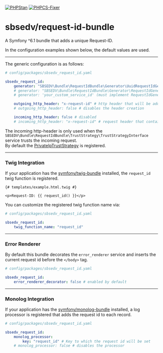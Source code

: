 [![PHPStan](https://github.com/SBSEDV/request-id-bundle/actions/workflows/phpstan.yml/badge.svg)](https://github.com/SBSEDV/request-id-bundle/actions/workflows/phpstan.yml)
[![PHPCS-Fixer](https://github.com/SBSEDV/request-id-bundle/actions/workflows/phpcsfixer.yml/badge.svg)](https://github.com/SBSEDV/request-id-bundle/actions/workflows/phpcsfixer.yml)

# sbsedv/request-id-bundle

A Symfony ^6.1 bundle that adds a unique Request-ID.

In the configuration examples shown below, the default values are used.

---

The generic configuration is as follows:

```yaml
# config/packages/sbsedv_request_id.yaml

sbsedv_request_id:
    generator: "SBSEDV\Bundle\RequestIdBundle\Generator\UuidRequestIdGenerator"
    # generator: "SBSEDV\Bundle\RequestIdBundle\Generator\RequestIdGenerator"
    # generator: 'your_custom_service_id' (must implement RequestIdGeneratorInterface)

    outgoing_http_header: "x-request-id" # http header that will be added
    # outgoing_http_header: false # disables the header creation

    incoming_http_header: false # disabled
    # incoming_http_header: "x-request-id" # request header that contains the Request-ID to use
```

The incoming http-header is only used when the `SBSEDV\Bundle\RequestIdBundle\TrustStrategy\TrustStrategyInterface` service trusts the incoming request. <br>
By default the [PrivateIpTrustStrategy](src/TrustStrategy/PrivateIpTrustStrategy.php) is registered.

---

### **Twig Integration**

If your application has the [symfony/twig-bundle](https://github.com/symfony/twig-bundle) installed, the `request_id` twig function is registered.

```twig
{# templates/example.html.twig #}

<p>Request-ID: {{ request_id() }}</p>
```

You can customize the registered twig function name via:

```yaml
# config/packages/sbsedv_request_id.yaml

sbsedv_request_id:
    twig_function_name: "request_id"
```

---

### **Error Renderer**

By default this bundle decorates the `error_renderer` service and inserts the current request id before the `</body>` tag.

```yaml
# config/packages/sbsedv_request_id.yaml

sbsedv_request_id:
    error_renderer_decorator: false # enabled by default
```

---

### **Monolog Integration**

If your application has the [symfony/monolog-bundle](https://github.com/symfony/monolog-bundle) installed, a log processor is registered that adds the request id to each record.

```yaml
# config/packages/sbsedv_request_id.yaml

sbsedv_request_id:
    monolog_processor:
        key: "request_id" # Key to which the request id will be set
    # monolog_processor: false # disables the processor
```
